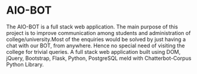 # AIO-BOT
The AIO-BOT is a full stack web application. The main purpose of this project is to improve communication among students and administration of college/university.Most of the enquiries would be solved by just having a chat with our BOT, from anywhere. Hence no special need of visiting the college for trivial queries. A full stack web application built using DOM, jQuery, Bootstrap, Flask, Python, PostgreSQL meld with Chatterbot-Corpus Python Library.
